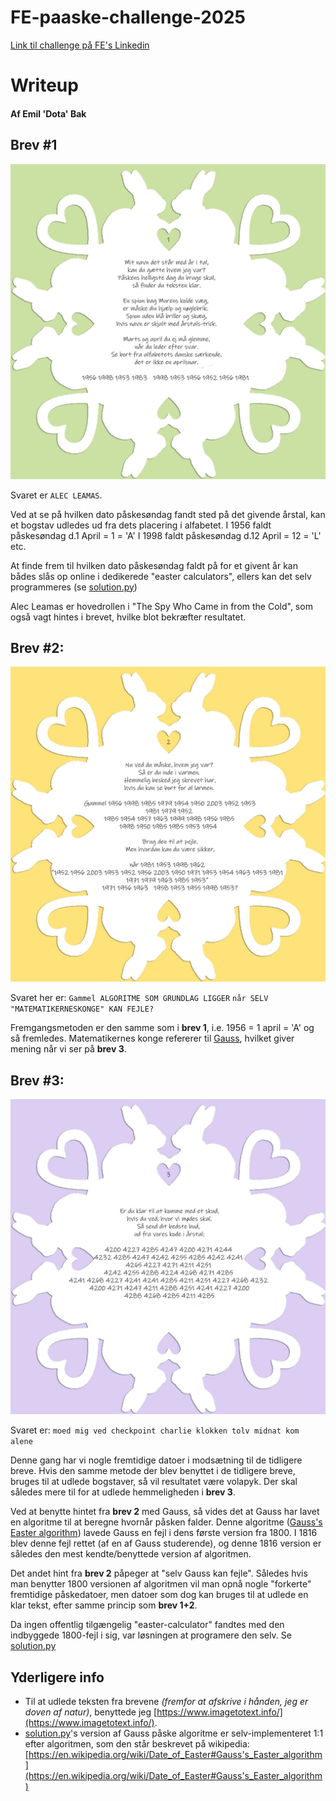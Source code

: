 # FE-paaske-challenge-2025
[Link til challenge på FE's Linkedin](https://www.linkedin.com/posts/forsvarets-efterretningstjeneste_g%C3%A6t-g%C3%A6kkebrevets-hemmeligheder-og-vind-activity-7315681576565047298-m8GX)

# Writeup
#### Af Emil 'Dota' Bak
## Brev #1
![](media/brev1.jpeg)

Svaret er `ALEC LEAMAS`.

Ved at se på hvilken dato påskesøndag fandt sted på det givende årstal, kan et bogstav udledes ud fra dets placering i alfabetet.
I 1956 faldt påskesøndag d.1 April  =  1 = 'A'
I 1998 faldt påskesøndag d.12 April = 12 = 'L'
etc.

At finde frem til hvilken dato påskesøndag faldt på for et givent år kan bådes slås op online i dedikerede "easter calculators", ellers kan det selv programmeres (se [solution.py](solution.py))

Alec Leamas er hovedrollen i "The Spy Who Came in from the Cold", som også vagt hintes i brevet, hvilke blot bekræfter resultatet.

 
## Brev #2:
![](media/brev2.jpeg)

Svaret her er:
`Gammel ALGORITME SOM GRUNDLAG LIGGER`
`når SELV "MATEMATIKERNESKONGE" KAN FEJLE?`

Fremgangsmetoden er den samme som i **brev 1**, i.e. 1956 = 1 april = 'A' og så fremledes.
Matematikernes konge refererer til [Gauss](https://en.wikipedia.org/wiki/Carl_Friedrich_Gauss), hvilket giver mening når vi ser på **brev 3**.


## Brev #3:
![](media/brev3.jpeg)

Svaret er:
`moed mig ved checkpoint charlie klokken tolv midnat kom alene`

Denne gang har vi nogle fremtidige datoer i modsætning til de tidligere breve. Hvis den samme metode der blev benyttet i de tidligere breve, bruges til at udlede bogstaver, så vil resultatet være volapyk. Der skal således mere til for at udlede hemmeligheden i **brev 3**.

Ved at benytte hintet fra **brev 2** med Gauss, så vides det at Gauss har lavet en algoritme til at beregne hvornår påsken falder. Denne algoritme ([Gauss's Easter algorithm](https://en.wikipedia.org/wiki/Date_of_Easter#Gauss's_Easter_algorithm)) lavede Gauss en fejl i dens første version fra 1800. I 1816 blev denne fejl rettet (af en af Gauss studerende), og denne 1816 version er således den mest kendte/benyttede version af algoritmen.

Det andet hint fra **brev 2** påpeger at "selv Gauss kan fejle". Således hvis man benytter 1800 versionen af algoritmen vil man opnå nogle "forkerte" fremtidige påskedatoer, men datoer som dog kan bruges til at udlede en klar tekst, efter samme princip som **brev 1+2**.

Da ingen offentlig tilgængelig "easter-calculator" fandtes med den indbyggede 1800-fejl i sig, var løsningen at programere den selv. Se [solution.py](solution.py)

## Yderligere info
* Til at udlede teksten fra brevene *(fremfor at afskrive i hånden, jeg er doven af natur)*, benyttede jeg [https://www.imagetotext.info/](https://www.imagetotext.info/).
* [solution.py](solution.py)'s version af Gauss påske algoritme er selv-implementeret 1:1 efter algoritmen, som den står beskrevet på wikipedia: [https://en.wikipedia.org/wiki/Date_of_Easter#Gauss's_Easter_algorithm](https://en.wikipedia.org/wiki/Date_of_Easter#Gauss's_Easter_algorithm)